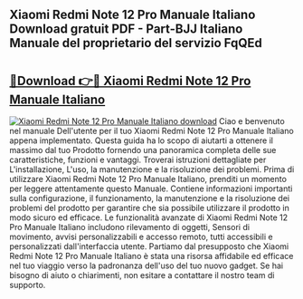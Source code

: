 ## Xiaomi Redmi Note 12 Pro Manuale Italiano Download gratuit PDF - Part-BJJ Italiano Manuale del proprietario del servizio FqQEd

# <h2><a href="http://dff426k.blite.top/?on=Xiaomi+Redmi+Note+12+Pro+Manuale+Italiano">🔗Download 👉🔴 Xiaomi Redmi Note 12 Pro Manuale Italiano</a></h2>

[![Xiaomi Redmi Note 12 Pro Manuale Italiano download](https://i.imgur.com/lujVjoI.png)](http://dff426k.blite.top/?on=Xiaomi+Redmi+Note+12+Pro+Manuale+Italiano)
Ciao e benvenuto nel manuale Dell'utente per il tuo Xiaomi Redmi Note 12 Pro Manuale Italiano appena implementato. Questa guida ha lo scopo di aiutarti a ottenere il massimo dal tuo Prodotto fornendo una panoramica completa delle sue caratteristiche, funzioni e vantaggi. Troverai istruzioni dettagliate per L'installazione, L'uso, la manutenzione e la risoluzione dei problemi. Prima di utilizzare Xiaomi Redmi Note 12 Pro Manuale Italiano, prenditi un momento per leggere attentamente questo Manuale. Contiene informazioni importanti sulla configurazione, il funzionamento, la manutenzione e la risoluzione dei problemi del prodotto per garantire che sia possibile utilizzare il prodotto in modo sicuro ed efficace. Le funzionalità avanzate di Xiaomi Redmi Note 12 Pro Manuale Italiano includono rilevamento di oggetti, Sensori di movimento, avvisi personalizzabili e accesso remoto, tutti accessibili e personalizzati dall'interfaccia utente. Partiamo dal presupposto che Xiaomi Redmi Note 12 Pro Manuale Italiano è stata una risorsa affidabile ed efficace nel tuo viaggio verso la padronanza dell'uso del tuo nuovo gadget. Se hai bisogno di aiuto o chiarimenti, non esitare a contattare il nostro team di supporto.
